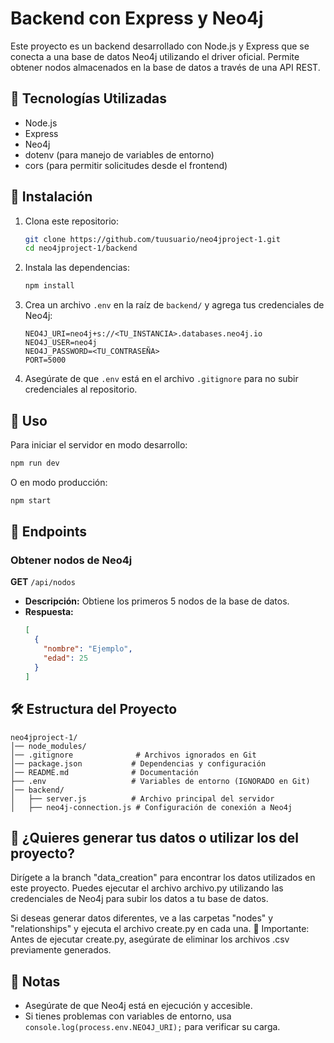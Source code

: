# Backend con Express y Neo4j

Este proyecto es un backend desarrollado con Node.js y Express que se conecta a una base de datos Neo4j utilizando el driver oficial. Permite obtener nodos almacenados en la base de datos a través de una API REST.

## 🚀 Tecnologías Utilizadas

- Node.js
- Express
- Neo4j
- dotenv (para manejo de variables de entorno)
- cors (para permitir solicitudes desde el frontend)

## 📂 Instalación

1. Clona este repositorio:
   ```sh
   git clone https://github.com/tuusuario/neo4jproject-1.git
   cd neo4jproject-1/backend
   ```
2. Instala las dependencias:
   ```sh
   npm install
   ```
3. Crea un archivo `.env` en la raíz de `backend/` y agrega tus credenciales de Neo4j:
   ```env
   NEO4J_URI=neo4j+s://<TU_INSTANCIA>.databases.neo4j.io
   NEO4J_USER=neo4j
   NEO4J_PASSWORD=<TU_CONTRASEÑA>
   PORT=5000
   ```
4. Asegúrate de que `.env` está en el archivo `.gitignore` para no subir credenciales al repositorio.

## 🚀 Uso

Para iniciar el servidor en modo desarrollo:
```sh
npm run dev
```
O en modo producción:
```sh
npm start
```

## 📡 Endpoints

### Obtener nodos de Neo4j
**GET** `/api/nodos`
- **Descripción:** Obtiene los primeros 5 nodos de la base de datos.
- **Respuesta:**
  ```json
  [
    {
      "nombre": "Ejemplo",
      "edad": 25
    }
  ]
  ```

## 🛠 Estructura del Proyecto
```
neo4jproject-1/
│── node_modules/
│── .gitignore              # Archivos ignorados en Git
│── package.json           # Dependencias y configuración
│── README.md              # Documentación
├── .env                   # Variables de entorno (IGNORADO en Git)
│── backend/
│   ├── server.js          # Archivo principal del servidor
│   ├── neo4j-connection.js # Configuración de conexión a Neo4j

```
## 🚀 ¿Quieres generar tus datos o utilizar los del proyecto? 

Dirígete a la branch "data_creation" para encontrar los datos utilizados en este proyecto. Puedes ejecutar el archivo archivo.py utilizando las credenciales de Neo4j para subir los datos a tu base de datos.

Si deseas generar datos diferentes, ve a las carpetas "nodes" y "relationships" y ejecuta el archivo create.py en cada una.
🔹 Importante: Antes de ejecutar create.py, asegúrate de eliminar los archivos .csv previamente generados.

## 📌 Notas
- Asegúrate de que Neo4j está en ejecución y accesible.
- Si tienes problemas con variables de entorno, usa `console.log(process.env.NEO4J_URI);` para verificar su carga.
